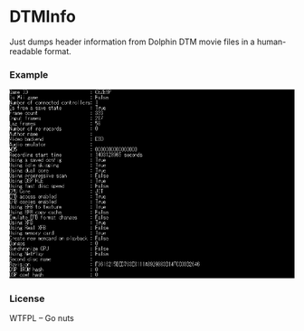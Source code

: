 ﻿# DTMInfo

Just dumps header information from Dolphin DTM movie files in a human-readable format.

### Example


![Example](http://github.com/lioncash/dtminfo/raw/master/img/Example.png)


### License

WTFPL – Go nuts